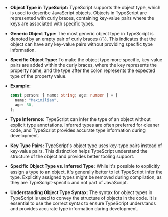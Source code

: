 - **Object Type in TypeScript:**
  TypeScript supports the object type, which is used to describe JavaScript objects. Objects in TypeScript are represented with curly braces, containing key-value pairs where the keys are associated with specific types.

- **Generic Object Type:**
  The most generic object type in TypeScript is denoted by an empty pair of curly braces (`{}`). This indicates that the object can have any key-value pairs without providing specific type information.

- **Specific Object Type:**
  To make the object type more specific, key-value pairs are added within the curly braces, where the key represents the property name, and the type after the colon represents the expected type of the property value.

- **Example:**

  ```typescript
  const person: { name: string; age: number } = {
    name: "Maximilian",
    age: 30,
  };
  ```

- **Type Inference:**
  TypeScript can infer the type of an object without explicit type annotations. Inferred types are often preferred for cleaner code, and TypeScript provides accurate type information during development.

- **Key Type Pairs:**
  TypeScript's object type uses key-type pairs instead of key-value pairs. This distinction helps TypeScript understand the structure of the object and provides better tooling support.

- **Specific Object Type vs. Inferred Type:**
  While it's possible to explicitly assign a type to an object, it's generally better to let TypeScript infer the type. Explicitly assigned types might be removed during compilation, as they are TypeScript-specific and not part of JavaScript.

- **Understanding Object Type Syntax:**
  The syntax for object types in TypeScript is used to convey the structure of objects in the code. It is essential to use the correct syntax to ensure TypeScript understands and provides accurate type information during development.
